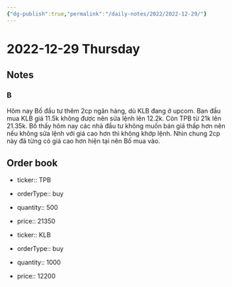 ```yaml
---
{"dg-publish":true,"permalink":"/daily-notes/2022/2022-12-29/"}
---
```


# 2022-12-29 Thursday

## Notes

### B

Hôm nay Bố đầu tư thêm 2cp ngân hàng, dù KLB đang ở upcom.
Ban đầu mua KLB giá 11.5k không được nên sửa lệnh lên 12.2k. Còn TPB từ 21k lên 21.35k. Bố thấy hôm nay các nhà đầu tư không muốn bán giá thấp hơn nên nếu không sửa lệnh với giá cao hơn thì không khớp lệnh. Nhìn chung 2cp này đã từng có giá cao hơn hiện tại nên Bố mua vào.

## Order book

- ticker:: TPB
- orderType:: buy
- quantity:: 500
- price:: 21350

- ticker:: KLB
- orderType:: buy
- quantity:: 1000
- price:: 12200